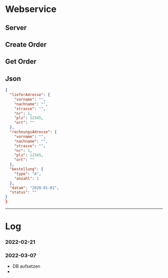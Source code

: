 # Webservice

## Server

## Create Order

## Get Order

## Json

```json lines
{
  "lieferAdresse": {
    "vorname": "",
    "nachname": "",
    "strasse": "",
    "nr": 1,
    "plz": 12345,
    "ort": ""
  },
  "rechnungsAdresse": {
    "vorname": "",
    "nachname": "",
    "strasse": "",
    "nr": 1,
    "plz": 12345,
    "ort": ""
  },
  "bestellung": {
    "type": "A",
    "anzahl": 1
  },
  "datum": "2020-01-01",
  "status": ""
}
}
```

---

# Log

### 2022-02-21

### 2022-03-07

- DB aufsetzen
- 

